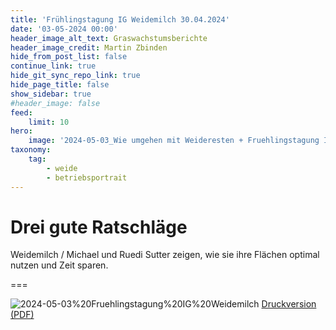 ```yaml
---
title: 'Frühlingstagung IG Weidemilch 30.04.2024'
date: '03-05-2024 00:00'
header_image_alt_text: Graswachstumsberichte
header_image_credit: Martin Zbinden
hide_from_post_list: false
continue_link: true
hide_git_sync_repo_link: true
hide_page_title: false
show_sidebar: true
#header_image: false
feed:
    limit: 10
hero:
    image: '2024-05-03_Wie umgehen mit Weideresten + Fruehlingstagung IG Weidemilch - M. Zbinden, M. Sutter_header.jpg'
taxonomy:
    tag:
        - weide
        - betriebsportrait
---
```


# Drei gute Ratschläge

Weidemilch / Michael und Ruedi Sutter zeigen, wie sie ihre Flächen optimal nutzen und Zeit sparen.

===

![2024-05-03%20Fruehlingstagung%20IG%20Weidemilch](2024-05-03%20Fruehlingstagung%20IG%20Weidemilch.jpg "2024-05-03%20Fruehlingstagung%20IG%20Weidemilch")
[Druckversion (PDF)](2024-05-03_Wie%20umgehen%20mit%20Weideresten%20+%20Fruehlingstagung%20IG%20Weidemilch.pdf)
